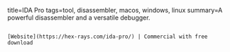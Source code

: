 title=IDA Pro
tags=tool, disassembler, macos, windows, linux
summary=A powerful disassembler and a versatile debugger.
~~~~~~

[Website](https://hex-rays.com/ida-pro/) | Commercial with free download

